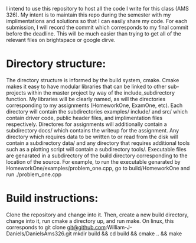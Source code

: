 I intend to use this repository to host all the code I write for this class
(AMS 326). My intent is to maintain this repo during the semester with my
implimentations and solutions so that I can easily share my code. For each
submission, I will record the commit which corresponds to my final commit before
the deadline. This will be much easier than trying to get all of the relevant
files on brightspace or google dirve.

# Directory structure:
The directory structure is informed by the build system, cmake. Cmake makes it
easy to have modular libraries that can be linked to other sub-projects within
the master project by way of the include_subdirectory function. My libraries
will be clearly named, as will the directories corresponding to my assignments
(HomeworkOne, ExamOne, etc).
Each directory will contain the subdirectories examples/ include/ and src/ which
contain driver code, public header files, and implimentation files respectively.
Directores for assignments will additionally contain a subdirectory docs/ which
contains the writeup for the assignment. Any directory which requires data to be
written to or read from the disk will contain a subdirectory data/ and any
directory that requires additional tools such as a plotting script will contain
a subdirectory tools/.
Executable files are genarated in a subdirectory of the build directory
corresponding to the location of the source. For example, to run the executable
genarated by HomeworkOne/examples/problem_one.cpp, go to build/HomeworkOne and
run ./problem_one.cpp

# Build instructions:
Clone the repository and change into it. Then, create a new build directory,
change into it, run cmake a directory up, and run make.
On linux, this corresponds to
git clone git@github.com:William-J-Daniels/DanielsAms326.git
mkdir build && cd build && cmake .. && make
